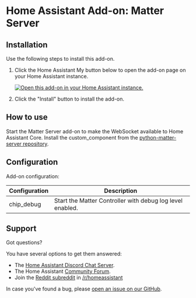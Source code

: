 # Home Assistant Add-on: Matter Server

## Installation

Use the following steps to install this add-on.

1. Click the Home Assistant My button below to open the add-on page on your
   Home Assistant instance.

   [![Open this add-on in your Home Assistant instance.][addon-badge]][addon]

1. Click the "Install" button to install the add-on.

## How to use

Start the Matter Server add-on to make the WebSocket available to Home
Assistant Core. Install the custom_component from the [python-matter-server
repository][matter_server_repo].

## Configuration

Add-on configuration:

| Configuration      | Description                                                 |
|--------------------|-------------------------------------------------------------|
| chip_debug         | Start the Matter Controller with debug log level enabled.   |

## Support

Got questions?

You have several options to get them answered:

- The [Home Assistant Discord Chat Server][discord].
- The Home Assistant [Community Forum][forum].
- Join the [Reddit subreddit][reddit] in [/r/homeassistant][reddit]

In case you've found a bug, please [open an issue on our GitHub][issue].

[addon]: https://my.home-assistant.io/redirect/supervisor_addon/?addon=77f1785d_matter_server&repository_url=https%3A%2F%2Fgithub.com%2Fhome-assistant%2Faddons
[addon-badge]: https://my.home-assistant.io/badges/supervisor_addon.svg
[discord]: https://discord.gg/c5DvZ4e
[forum]: https://community.home-assistant.io
[reddit]: https://reddit.com/r/homeassistant
[issue]: https://github.com/home-assistant/addons/issues
[matter_server_repo]: https://github.com/home-assistant-libs/python-matter-server
